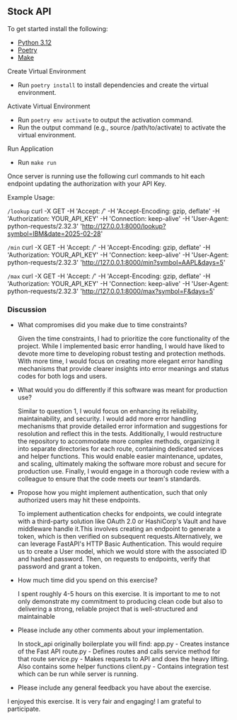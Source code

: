 ## Stock API

To get started install the following:
  - [Python 3.12](https://docs.python.org/3.12/)
  - [Poetry](https://python-poetry.org/)
  - [Make](https://www.gnu.org/software/make/)

Create Virtual Environment
- Run `poetry install` to install dependencies and create the virtual environment.

Activate Virtual Environment
- Run `poetry env activate` to output the activation command.
- Run the output command (e.g., source /path/to/activate) to activate the virtual environment.

Run Application
- Run `make run`

Once server is running use the following curl commands to hit each endpoint updating the authorization with your API Key.

Example Usage:

`/lookup`
curl -X GET -H 'Accept: */*' -H 'Accept-Encoding: gzip, deflate' -H 'Authorization: YOUR_API_KEY' -H 'Connection: keep-alive' -H 'User-Agent: python-requests/2.32.3' 'http://127.0.0.1:8000/lookup?symbol=IBM&date=2025-02-28'

`/min`
curl -X GET -H 'Accept: */*' -H 'Accept-Encoding: gzip, deflate' -H 'Authorization: YOUR_API_KEY' -H 'Connection: keep-alive' -H 'User-Agent: python-requests/2.32.3' 'http://127.0.0.1:8000/min?symbol=AAPL&days=5'

`/max`
curl -X GET -H 'Accept: */*' -H 'Accept-Encoding: gzip, deflate' -H 'Authorization: YOUR_API_KEY' -H 'Connection: keep-alive' -H 'User-Agent: python-requests/2.32.3' 'http://127.0.0.1:8000/max?symbol=F&days=5'


### Discussion

  - What compromises did you make due to time constraints?

    Given the time constraints, I had to prioritize the core functionality of the project. While I implemented basic error handling, I would have liked to devote more time to developing robust testing and protection methods. With more time, I would focus on creating more elegant error handling mechanisms that provide clearer insights into error meanings and status codes for both logs and users.

  - What would you do differently if this software was meant for production use?

    Similar to question 1, I would focus on enhancing its reliability, maintainability, and security. I would add more error handling mechanisms that provide detailed error information and suggestions for resolution and reflect this in the tests. Additionally, I would restructure the repository to accommodate more complex methods, organizing it into separate directories for each route, containing dedicated services and helper functions. This would enable easier maintenance, updates, and scaling, ultimately making the software more robust and secure for production use. Finally, I would engage in a thorough code review with a colleague to ensure that the code meets our team's standards.


  - Propose how you might implement authentication, such that only authorized users may hit these endpoints.

    To implement authentication checks for endpoints, we could integrate with a third-party solution like OAuth 2.0 or HashiCorp's Vault and have middleware handle it.This involves creating an endpoint to generate a token, which is then verified on subsequent requests.Alternatively, we can leverage FastAPI's HTTP Basic Authentication. This would require us to create a User model, which we would store with the associated ID and hashed password. Then, on requests to endpoints, verify that password and grant a token.

  - How much time did you spend on this exercise?

    I spent roughly 4-5 hours on this exercise. It is important to me to not only demonstrate my commitment to producing clean code but also to delivering a strong, reliable project that is well-structured and maintainable

  - Please include any other comments about your implementation.

    In stock_api originally boilerplate you will find:
    app.py -  Creates instance of the Fast API
    route.py -  Defines routes and calls service method for that route
    service.py - Makes requests to API and does the heavy lifting. Also contains some helper functions
    client.py -  Contains integration test which can be run while server is running.

  - Please include any general feedback you have about the exercise.

  I enjoyed this exercise. It is very fair and engaging! I am grateful to participate.